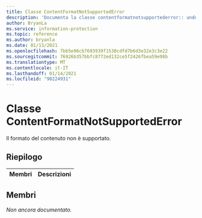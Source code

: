 ```yaml
---
title: Classe ContentFormatNotSupportedError
description: 'Documenta la classe contentformatnotsupportederror:: undefined di Microsoft Information Protection (MIP) SDK.'
author: BryanLa
ms.service: information-protection
ms.topic: reference
ms.author: bryanla
ms.date: 01/13/2021
ms.openlocfilehash: 7bb5e96cb7693939f1530cdfd7b6d3e32e3c3e22
ms.sourcegitcommit: 76926b357bbfc8772ed132ce5f2426fbea59e98b
ms.translationtype: MT
ms.contentlocale: it-IT
ms.lasthandoff: 01/14/2021
ms.locfileid: "98224931"
---
```

# <a name="class-contentformatnotsupportederror"></a>Classe ContentFormatNotSupportedError 
Il formato del contenuto non è supportato.
  
## <a name="summary"></a>Riepilogo
 Membri                        | Descrizioni                                
--------------------------------|---------------------------------------------
  
## <a name="members"></a>Membri
_Non ancora documentato._
